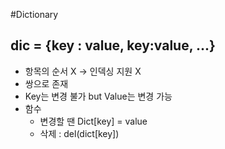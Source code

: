 #Dictionary
## dic = {key : value, key:value, ...}

+ 항목의 순서 X -> 인덱싱 지원 X
+ 쌍으로 존재
+ Key는 변경 불가 but Value는 변경 가능
+ 함수
  + 변경할 땐 Dict[key] = value
  + 삭제 : del(dict[key])

